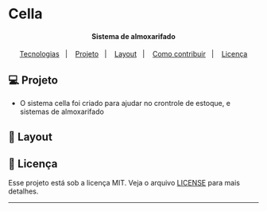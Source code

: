 # Cella
<h4 align="center">
   Sistema de almoxarifado
</h4>
<p align="center">
  <a href="#rocket-tecnologias">Tecnologias</a>&nbsp;&nbsp;&nbsp;|&nbsp;&nbsp;&nbsp;
  <a href="#-projeto">Projeto</a>&nbsp;&nbsp;&nbsp;|&nbsp;&nbsp;&nbsp;
  <a href="#-layout">Layout</a>&nbsp;&nbsp;&nbsp;|&nbsp;&nbsp;&nbsp;
  <a href="#-como-contribuir">Como contribuir</a>&nbsp;&nbsp;&nbsp;|&nbsp;&nbsp;&nbsp;
  <a href="#memo-licença">Licença</a>
</p>

## 💻 Projeto
- O sistema cella foi criado para ajudar no crontrole de estoque, e sistemas de almoxarifado

## 🔖 Layout

## :memo: Licença

Esse projeto está sob a licença MIT. Veja o arquivo [LICENSE](LICENSE.md) para mais detalhes.

---
